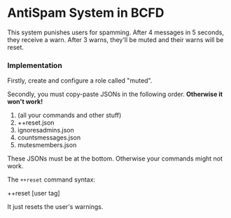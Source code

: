 # AntiSpam System in BCFD
This system punishes users for spamming. After 4 messages in 5 seconds, they receive a warn. After 3 warns, they'll be muted and their warns will be reset.

### Implementation
Firstly, create and configure a role called "muted".

Secondly, you must copy-paste JSONs in the following order. **Otherwise it won't work!**

1. (all your commands and other stuff)
2. ++reset.json
3. ignoresadmins.json
4. countsmessages.json
5. mutesmembers.json

These JSONs must be at the bottom. Otherwise your commands might not work.

The `++reset` command syntax:

++reset \[user tag\]

It just resets the user's warnings.
